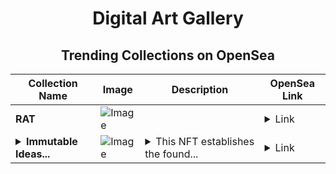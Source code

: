 <div align="center">

# Digital Art Gallery

## Trending Collections on OpenSea

| Collection Name                       | Image                                                                                     | Description                       | OpenSea Link                                                                                          |
|---------------------------------------|-------------------------------------------------------------------------------------------|-----------------------------------|--------------------------------------------------------------------------------------------------------|
| **RAT** | ![Image](https://i.seadn.io/s/raw/files/ce66414f1032482454353166903d608f.jpg?w=500&auto=format?w=200&auto=format) |  | <details><summary>Link</summary>[RAT](https://opensea.io/collection/rat-74)</details> |
| **<details><summary>Immutable Ideas...</summary>Immutable Ideas – Smart Contract for Ownership</details>** | ![Image](https://i.seadn.io/s/raw/files/431579eec5090b3d6d443db5980ef7ed.png?w=500&auto=format?w=200&auto=format) | <details><summary>This NFT establishes the found...</summary>This NFT establishes the foundational smart contract for Immutable Ideas, a revolutionary framework that transforms intellectual property into tradeable, verifiable assets on the blockchain. Unlike traditional patents, Immutable Ideas ensures idea ownership, attribution, and execution potential through decentralized technology.</details> | <details><summary>Link</summary>[Immutable Ideas – Smart Contract for Ownership](https://opensea.io/collection/immutable-ideas-smart-contract-for-ownership-1)</details> |

</div>
